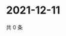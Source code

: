 # 2021-12-11

共 0 条

<!-- BEGIN WEIBO -->
<!-- 最后更新时间 Sat Dec 11 2021 12:19:13 GMT+0800 (China Standard Time) -->

<!-- END WEIBO -->
